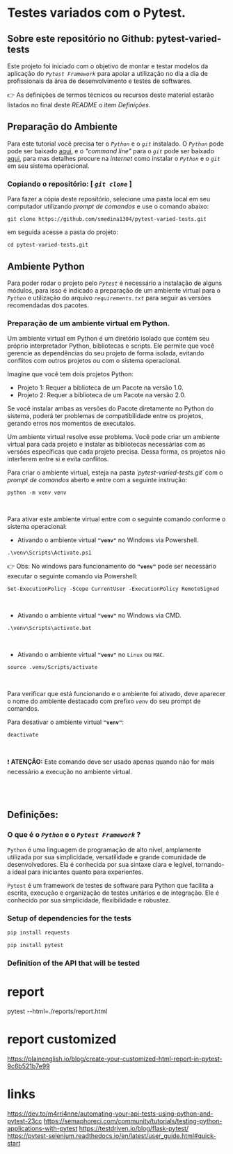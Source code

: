 # Testes variados com o Pytest.

## Sobre este repositório no Github: pytest-varied-tests 

Este projeto foi iniciado com o objetivo de montar e testar modelos da aplicação do _`Pytest Framework`_ para apoiar a utilização no dia a dia de profissionais da área de desenvolvimento e testes de softwares.

:point_right: As definições de termos técnicos ou recursos deste material estarão listados no final deste _README_ o item _Definições_.

## Preparação do Ambiente

Para este tutorial você precisa ter o _`Python`_ e o _`git`_ instalado. O _`Python`_ pode pode ser baixado [aqui](https://www.python.org/downloads/), e o _"command line"_ para o _`git`_ pode ser baixado [aqui](https://git-scm.com/downloads), para mas detalhes procure na _internet_ como instalar o _`Python`_ e o _`git`_ em seu sistema operacional.
<br>

### Copiando o repositório: [  _`git clone`_ ]

Para fazer a cópia deste repositório, selecione uma pasta local em seu computador utilizando _prompt de comandos_ e use o comando abaixo:

```shell
git clone https://github.com/smedina1304/pytest-varied-tests.git
```

em seguida acesse a pasta do projeto:

```shell
cd pytest-varied-tests.git
```


## Ambiente Python

Para poder rodar o projeto pelo _`Pytest`_ é necessário a instalação de alguns módulos, para isso é indicado a preparação de um ambiente virtual para o _`Python`_ e utilização do arquivo _`requirements.txt`_ para seguir as versões recomendadas dos pacotes.

### Preparação de um ambiente virtual em Python.

Um ambiente virtual em Python é um diretório isolado que contém seu próprio interpretador Python, bibliotecas e scripts. Ele permite que você gerencie as dependências do seu projeto de forma isolada, evitando conflitos com outros projetos ou com o sistema operacional.

Imagine que você tem dois projetos Python:

- Projeto 1: Requer a biblioteca de um Pacote na versão 1.0.
- Projeto 2: Requer a biblioteca de um Pacote na versão 2.0.

Se você instalar ambas as versões do Pacote diretamente no Python do sistema, poderá ter problemas de compatibilidade entre os projetos, gerando erros nos momentos de executalos.

Um ambiente virtual resolve esse problema. Você pode criar um ambiente virtual para cada projeto e instalar as bibliotecas necessárias com as versões específicas que cada projeto precisa. Dessa forma, os projetos não interferem entre si e evita conflitos.

Para criar o ambiente virtual, esteja na pasta _´pytest-varied-tests.git´_ com o _prompt de comandos_ aberto e entre com a seguinte instrução:

```shell
python -m venv venv
```

<br>

Para ativar este ambiente virtual entre com o seguinte comando conforme o sistema operacional:

- Ativando o ambiente virtual **`"venv"`** no Windows via Powershell.

```shell
.\venv\Scripts\Activate.ps1
```

:point_right: Obs: No windows para funcionamento do **`"venv"`** pode ser necessário executar o seguinte comando via Powershell:

```shell
Set-ExecutionPolicy -Scope CurrentUser -ExecutionPolicy RemoteSigned
```

<br>

- Ativando o ambiente virtual **`"venv"`** no Windows via CMD.

```shell
.\venv\Scripts\activate.bat
```

<br>

- Ativando o ambiente virtual **`"venv"`** no `Linux` ou `MAC`.

```shell
source .venv/Scripts/activate
```
<br>

Para verificar que está funcionando e o ambiente foi ativado, deve aparecer o nome do ambiente destacado com prefixo _`venv`_ do seu prompt de comandos.
<br>

Para desativar o ambiente virtual **`"venv"`**:
<br>

```shell
deactivate
```
<br>

:exclamation: **ATENÇÃO:** Este comando deve ser usado apenas quando não for mais necessário a execução no ambiente virtual.

<br>
<br>












## Definições:

### O que é o _`Python`_  e o _`Pytest Framework`_ ?

`Python` é uma linguagem de programação de alto nível, amplamente utilizada por sua simplicidade, versatilidade e grande comunidade de desenvolvedores. Ela é conhecida por sua sintaxe clara e legível, tornando-a ideal para iniciantes quanto para experientes.

`Pytest` é um framework de testes de software para Python que facilita a escrita, execução e organização de testes unitários e de integração. Ele é conhecido por sua simplicidade, flexibilidade e robustez.

### Setup of dependencies for the tests 

```bash
pip install requests
```

```bash
pip install pytest
```

### Definition of the API that will be tested










# report
pytest --html=./reports/report.html

# report customized
https://plainenglish.io/blog/create-your-customized-html-report-in-pytest-9c6b521b7e99


# links
https://dev.to/m4rri4nne/automating-your-api-tests-using-python-and-pytest-23cc
https://semaphoreci.com/community/tutorials/testing-python-applications-with-pytest
https://testdriven.io/blog/flask-pytest/ 
https://pytest-selenium.readthedocs.io/en/latest/user_guide.html#quick-start